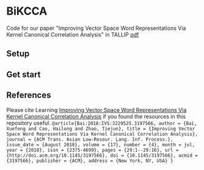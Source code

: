 # BiKCCA
Code for our paper "Improving Vector Space Word Representations Via Kernel Canonical Correlation Analysis" in TALLIP [pdf](https://dl.acm.org/citation.cfm?id=3197566)
## Setup

## Get start

## References
Please cite Learning [Improving Vector Space Word Representations Via Kernel Canonical Correlation Analysis](https://dl.acm.org/citation.cfm?id=3197566) if you found the resources in this repository useful.
``
  @article{Bai:2018:IVS:3229525.3197566,
   author = {Bai, Xuefeng and Cao, Hailong and Zhao, Tiejun},
   title = {Improving Vector Space Word Representations Via Kernel Canonical Correlation Analysis},
   journal = {ACM Trans. Asian Low-Resour. Lang. Inf. Process.},
   issue_date = {August 2018},
   volume = {17},
   number = {4},
   month = jul,
   year = {2018},
   issn = {2375-4699},
   pages = {29:1--29:16},
   url = {http://doi.acm.org/10.1145/3197566},
   doi = {10.1145/3197566},
   acmid = {3197566},
   publisher = {ACM},
   address = {New York, NY, USA}
  } 
``
